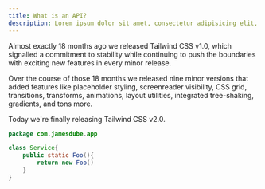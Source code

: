 ```yaml
---
title: What is an API?
description: Lorem ipsum dolor sit amet, consectetur adipisicing elit, sed do eiusmod
---
```


Almost exactly 18 months ago we released Tailwind CSS v1.0, which signalled a commitment to stability while continuing to push the boundaries with exciting new features in every minor release.

Over the course of those 18 months we released nine minor versions that added features like placeholder styling, screenreader visibility, CSS grid, transitions, transforms, animations, layout utilities, integrated tree-shaking, gradients, and tons more.

Today we're finally releasing Tailwind CSS v2.0.

```java
package com.jamesdube.app

class Service{
	public static Foo(){
		return new Foo()
	}
}
```